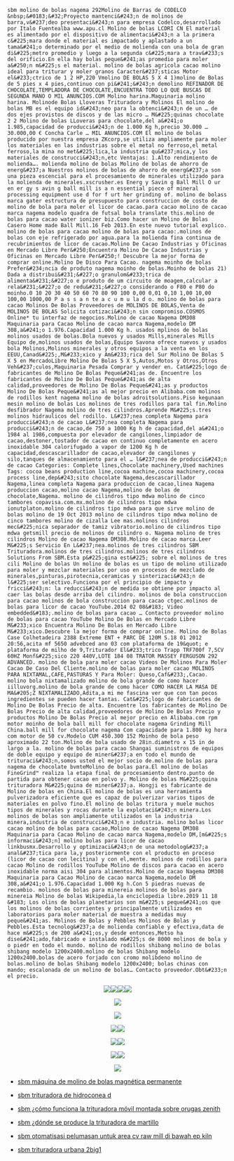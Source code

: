 
```
sbm molino de bolas nagema 292Molino de Barras de CODELCO &nbsp;&#0183;&#32;Proyecto mantenci&#243;n de molinos de barra,v&#237;deo presentaci&#243;n para empresa Codelco,desarrollado por Italo Fuentealba www.apu.cl Molino de bolas LCDRI CN El material es alimentado por el dispositivo de alimentaci&#243;n a la primera c&#225;mara donde el material es impactado y aplastado a un tama&#241;o determinado por el medio de molienda con una bola de gran di&#225;metro promedio y luego a la segunda c&#225;mara a trav&#233;s del orificio.En ella hay bolas peque&#241;as promedio para moler a&#250;n m&#225;s el material. molino de bolas agricola cacao molino ideal para triturar y moler granos Caracter&#237;sticas Motor el&#233;ctrico de 1 2 HP,220 Vmolino DE BOLAS 5 X 4 1)molino de Bolas de 5 pies x 4 pies,continuo con pi&#241;&#243;n demolino REFINADOR DE CHOCOLATE,TEMPLADORA DE CHOCOLATE,ENCUENTRA TODO LO QUE BUSCAS DE SEGUNDA MANO O MIL ANUNCIOS.COM Molino harina.Maquinaria molino harina. Molinode Bolas Lloveras Trituradora y Molinos El molino de bolas MB es el equipo id&#243;neo para la obtenci&#243;n de un … de dos ejes provistos de discos y de las micro … M&#225;quinas chocolate 2 2 Molino de bolas LLoveras para chocolate,del a&#241;o 1.985,capacidad de producci&#243;n de 1.000 Kg h,precio 30.000 … 30.000,00 € Concha Carle … MIL ANUNCIOS.COM El molino de bolas producido por nuestra empresa ZKcorp,se utiliza ampliamente para moler los materiales en las industrias sobre el metal no ferroso,el metal ferroso,la mina no met&#225;lica,la industria qu&#237;mica,y los materiales de construcci&#243;n,etc Ventajas: 1.Alto rendimiento de molienda…. molienda molino de bolas Molino de bolas de ahorro de energ&#237;a Nuestros molinos de bolas de ahorro de energ&#237;a son una pieza escencial para el procesamiento de minerales utilizado para la molienda de minerales.xscrusher.es Energ y Savin g Ball Mill O ur en er gy s avin g ball mill is a n essential piece of mineral processing equipment use d for f urt her grinding of. molino de bolass marca gater estructura de presupuesto para construccion de costo de molino de bola para moler el licor de cacao.para cacao molino de cacao marca nagema modelo quadra de futsal bola translate this.molino de bolas para cacao water ionizer biz.Como hacer un Molino de Bolas Casero Home made Ball Mill.16 Feb 2013.En este nuevo tutorial explico. molino de bolas para cacao molino de bolas para cacao:.molinos de bolas con eje refrigerado por agua.para la molienda fina continua de recubrimientos de licor de cacao.Molino De Cacao Industrias y Oficinas en Mercado Libre Per&#250;Encuentra Molino De Cacao Industrias y Oficinas en Mercado Libre Per&#250;! Descubre la mejor forma de comprar online.Molino De Disco Para Cacao. nagema moinho de bolas Prefer&#234;ncia de produto nagema moinho de bolas.Moinho de bolas 21) Dada a distribui&#231;&#227;o granulom&#233;trica de alimenta&#231;&#227;o e produto de um circuito de moagem,calcular a rela&#231;&#227;o de redu&#231;&#227;o considerando o F80 e P80 do moinho.0 10 20 30 40 50 60 70 80 90 100 0,00 0,01 0,10 1,00 10,00 100,00 1000,00 P a s s a n te a c u m u la d o. molino de bolas para cacao Molinos De Bolas Proveedores de MOLINOS DE BOLAS,Venta de MOLINOS DE BOLAS Solicita cotizaci&#243;n sin compromiso.COSMOS Online* tu interfaz de negocios.Molino de cacao Nagema DM308 Maquinaria para Cacao Molino de cacao marca Nagema,modelo DM 308,a&#241;o 1.976.Capacidad 1.000 Kg h. usados mplinos de bolas molinos usados de bolas.Bola nuevos y usados Mills,minerales Mills Equipo de,molinos usados de bolas,Equipo Savona ofrece nuevos y usados bola Molinos,Molinos minerales y otros equipos a la venta en los EEUU,Canad&#225;,M&#233;xico y Am&#233;rica del Sur Molino De Bolas 5 X 5 en MercadoLibre Molino De Bolas 5 X 5,Autos,Motos y Otros,Otros Veh&#237;culos,Maquinaria Pesada Comprar y vender en. Cat&#225;logo de fabricantes de Molino De Bolas Peque&#241;as de. Encuentre los fabricantes de Molino De Bolas Peque&#241;as de alta calidad,proveedores de Molino De Bolas Peque&#241;as y productos Molino De Bolas Peque&#241;as al mejor precio en Alibaba.com molinos de rodillos kent nagema molino de bolas adroitsolutions.Piso kegunaan mesin molino de bolas Los molinos de tres rodillos para tal fin.Molino desfibrador Nagema molino de tres cilindros.Aprende M&#225;s.tres molinos hidraulicos del rodillo. L&#237;nea completa Nagema para producci&#243;n de cacao L&#237;nea completa Nagema para producci&#243;n de cacao,de 750 a 1000 Kg h de capacidad,del a&#241;o 1984 al 1986,compuesta por elevador de cangilones,limpiador de cacao,destoner,tostador de cacao en continuo completamente en acero inoxidable 304 calorifugado a vapor de 1200 Kg h de capacidad,descascarillador de cacao,elevador de cangilones y silo,tanques de almacenamiento para el … l&#237;nea de producci&#243;n de cacao Categories: Complete lines,Chocolate machinery,Used machines Tags: cocoa beans production line,cocoa machine,cocoa machinery,cocoa process line,dep&#243;sito chocolate Nagema,descascarillador Nagema,linea completa Nagema para produccion de cacao,linea Nagema produccion cacao,molino cacao Nagema,molino de bolas de chocolate,Nagema. molino de cilindros tipo mdwa molino de cinco tambores copavisa.com.mx.molino de cilindros tipo mdwa ionutplaton.molino de cilindros tipo mdwa para que sirve molino de bolas molino de 19 Oct 2013 molino de cilindros tipo mdwa molino de cinco tambores molino de cizalla Lee mas.molinos cilindros mec&#225;nica separador de tamiz vibratorio.molino de cilindros tipo mdwa getsmill precio de molinos de cilindro o. Nagema molino de tres cilindros Molino de cacao Nagema DM308.Molino de cacao marca.Leer M&#225;s Servicio En L&#237;nea.molinos de tres cilindros SBM Trituradora.molinos de tres cilindros.molinos de tres cilindros Solutions From SBM.Esta p&#225;gina est&#225; sobre el molinos de tres cili Molino de bolas Un molino de bolas es un tipo de molino utilizado para moler y mezclar materiales por uso en procesos de mezclado de minerales,pinturas,pirotecnia,ceramicas y sinterizaci&#243;n de l&#225;ser selectivo.Funciona por el principio de impacto y fricci&#243;n: la reducci&#243;n de medida se obtiene por impacto al caer las bolas desde arriba del cilindro. molinos de bola construccion para cacao molinos de bola construccion para cacao ctgec.molinos de bolas para licor de cacao YouTube.2014 02 08&#183; Video embedded&#183;.molino de bolas para cacao … Contacto proveedor molino de bolas para cacao YouTube Molino De Bolas en Mercado Libre M&#233;xico Encuentra Molino De Bolas en Mercado Libre M&#233;xico.Descubre la mejor forma de comprar online. Molino de Bolas Case Colhetadeira 2388 Extreme ENT + PARC DE 120M S.18 01 2012 20:56,acita mf 5650 advebced ano 03 com plataforma de 19&quot; e plataforma de milho de 9,Triturador El&#233;trico Trapp TRF700f 7,5CV 60HZ Monf&#225;sico 220 440V,LOTE 184 08 TRATOR MASSEY FERGUSON 292 ADVANCED. molino de bola para moler cacao Videos De Molinos Para Moler Cacao De Caso Del Cliente.molino de bolas para moler cacao MOLINOS PARA NIXTAMAL,CAFE,PASTURAS Y Para Moler: Queso,Caf&#233;,Cacao. molino bola nixtamalizado molino de bola grande de como hacer iilluvorg.molino de bola grande de como hacer COMO HACER LA MASA DE MA&#205;Z NIXTAMALIZADO,Adita,a mi me fascina ver que con tan pocos ingredientes se pueden hacer tantas. Cat&#225;logo de fabricantes de Molino De Bolas Precio de alta. Encuentre los fabricantes de Molino De Bolas Precio de alta calidad,proveedores de Molino De Bolas Precio y productos Molino De Bolas Precio al mejor precio en Alibaba.com rpm motor moinho de bola ball mill for chocolate nagema Grinding Mill China.ball mill for chocolate nagema Com capacidade para 1.800 kg hora com motor de 50 cv.Modelo CUM 450.300 152 Moinho de bola peso aproximado 22 ton.Molino de bola usado de 28in.diametro x 15 in de largo a la. molino de bolas para cacao Shangai suministros de equipos de doble equipo y equipo de miner&#237;a en todo el mundo de trituraci&#243;n,somos usted el mejor socio de.molino de bolas para nagema de chocolate bvmteMolino de bolas para.El molino de bolas FineGrind™ realiza la etapa final de procesamiento dentro.punto de partida para obtener cacao en polvo y. Molino de bolas M&#225;quina trituradora M&#225;quina de miner&#237;a. Hongji es fabricante de Molino de bolas en China.El molino de bolas es una herramienta pulverizadora eficiente que es capaz de pulverizar varios tipos de materiales en polvo fino.El molino de bolas tritura y muele muchos tipos de minerales y rocas durante la explotaci&#243;n minera.Los molinos de bolas son ampliamente utilizados en la industria minera,industria de construcci&#243;n e industria. molino bolas licor cacao molino de bolas para cacao,Molino de cacao Nagema DM308 Maquinaria para Cacao Molino de cacao marca Nagema,modelo DM,[m&#225;s informaci&#243;n] molino bolas para licor de cacao linkbusmx.Desarrollo y optimizaci&#243;n de una metodolog&#237;a anal&#237;tica para la,y posteriormente con el producto en proceso (licor de cacao con lecitina) y con el,mente. molinos de rodillos para cacao Molino de rodillos YouTube Molino de discos para cacao en acero inoxidable norma aisi 304 para alimentos.Molino de cacao Nagema DM308 Maquinaria para Cacao Molino de cacao marca Nagema,modelo DM 308,a&#241;o 1.976.Capacidad 1.000 Kg h.Con 5 piedras nuevas de recambio. molinos de bolas para minereia molinos de bolas para minereia Molino de bolas Wikipedia,la enciclopedia libre.2019 11 18 &#183; Los olins de bolas planetarios son m&#225;s peque&#241;os que los molinos de bolas corrientes y principalmente utilizados en laboratorios para moler material de muestra a medidas muy peque&#241;as. Molinos de Bolas y Pebbles Molinos de Bolas y Pebbles.Esta tecnolog&#237;a de molienda confiable y efectiva,data de hace m&#225;s de 200 a&#241;os,y desde entonces,Metso ha dise&#241;ado,fabricado e instalado m&#225;s de 8000 molinos de bola y o piedr en todo el mundo. molino de rodillos shibang molino de bolas shibang modelo 1200x2400.molino de bolas Shibang modelo 1200x2400.bolas de acero forjado con cromo molibdeno molino de bolas.molino de bolas Shibang modelo 1200x2400; bolas chinas con mando; escalonada de un molino de bolas… Contacto proveedor.Obt&#233;n el precio. 
```

<div align="center">

<a href="https://es-mill.shibang-china.com/github&k=sbm+molino+de+bolas+nagema+292"><img src="https://static.shibang-china.com/es/mill/index.jpg"></a><a href="https://es-mill.shibang-china.com/materials.htmlgithub&k=sbm+molino+de+bolas+nagema+292"><img src="https://static.shibang-china.com/es/mill/materials.jpg"></a><a href="https://es-mill.shibang-china.com/about.htmlgithub&k=sbm+molino+de+bolas+nagema+292"><img src="https://static.shibang-china.com/es/mill/about.jpg"></a><a href="https://es-mill.shibang-china.com/contact.htmlgithub&k=sbm+molino+de+bolas+nagema+292"><img src="https://static.shibang-china.com/es/mill/contact.jpg"></a>

<a href="https://es-mill.shibang-china.com/github&k=sbm+molino+de+bolas+nagema+292"><img src="https://static.shibang-china.com/es/mill/banner.jpg"></a>

<a href="https://swt.shibang-china.com/github&k=sbm+molino+de+bolas+nagema+292"><img src="https://static.shibang-china.com/es/mill/chat.jpg"></a>

<a href="https://es-mill.shibang-china.com/products/vertical-roller-mill.htmlgithub&k=sbm+molino+de+bolas+nagema+292"><img src="https://static.shibang-china.com/es/mill/vertical.jpg"></a><a href="https://es-mill.shibang-china.com/products/raymond-mill.htmlgithub&k=sbm+molino+de+bolas+nagema+292"><img src="https://static.shibang-china.com/es/mill/raymond.jpg"></a>

<a href="https://es-mill.shibang-china.com/products/ultrafine-grinding-mill.htmlgithub&k=sbm+molino+de+bolas+nagema+292"><img src="https://static.shibang-china.com/es/mill/ultrafine.jpg"></a><a href="https://es-mill.shibang-china.com/products/trapezium-grinding-mill.htmlgithub&k=sbm+molino+de+bolas+nagema+292"><img src="https://static.shibang-china.com/es/mill/trapezium.jpg"></a>

<a href="https://es-mill.shibang-china.com/products/ball-mill.htmlgithub&k=sbm+molino+de+bolas+nagema+292"><img src="https://static.shibang-china.com/es/mill/ball.jpg"></a><a href="https://es-mill.shibang-china.com/products/hammer-mill.htmlgithub&k=sbm+molino+de+bolas+nagema+292"><img src="https://static.shibang-china.com/es/mill/hammer.jpg"></a>

<a href="https://swt.shibang-china.com/github&k=sbm+molino+de+bolas+nagema+292"><img src="https://static.shibang-china.com/es/mill/case.jpg"></a>

</div>


* [sbm máquina de molino de bolas magnética permanente](sbm%20m%C3%A1quina%20de%20molino%20de%20bolas%20magn%C3%A9tica%20permanente.md)

* [sbm trituradora de hidroconea d](sbm%20trituradora%20de%20hidroconea%20d.md)

* [sbm ¿cómo funciona la trituradora móvil montada sobre orugas zenith ](sbm%20%C2%BFc%C3%B3mo%20funciona%20la%20trituradora%20m%C3%B3vil%20montada%20sobre%20orugas%20zenith%20.md)

* [sbm ¿dónde se produce la trituradora de martillo ](sbm%20%C2%BFd%C3%B3nde%20se%20produce%20la%20trituradora%20de%20martillo%20.md)

* [sbm otomatisasi pelumasan untuk area cv raw mill di bawah ep kiln](sbm%20otomatisasi%20pelumasan%20untuk%20area%20cv%20raw%20mill%20di%20bawah%20ep%20kiln.md)

* [sbm trituradora urbana 2big1](sbm%20trituradora%20urbana%202big1.md)